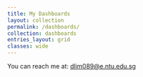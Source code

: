 ```yaml
---
title: My Dashboards
layout: collection
permalink: /dashboards/
collection: dashboards
entries_layout: grid
classes: wide
---
```




You can reach me at:
[dlim089@e.ntu.edu.sg](mailto:dlim089@e.ntu.edu.sg)